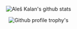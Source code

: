 <p align="center">
  <img src="https://github-readme-stats.vercel.app/api?username=SloRunner&show_icons=true&theme=radical&count_private=true" alt="Aleš Kalan's github stats">
</p>
<p align="center">
  <img src="https://github-profile-trophy.vercel.app/?username=SloRunner&theme=darkhub&title=Stars,Followers,Commit,PullRequest,Repositories" alt="Github profile trophy's">
 </p>
